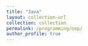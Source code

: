 ```yaml
---
title: "Java"
layout: collection-url
collection: collection
permalink: /programming/oop/
author_profile: true
---
```

